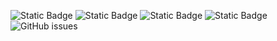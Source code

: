 ![Static Badge](https://img.shields.io/badge/blacklists-60-000000) ![Static Badge](https://img.shields.io/badge/blacklisted-2905118-cc0000) ![Static Badge](https://img.shields.io/badge/whitelisted-2242-00CC00) ![Static Badge](https://img.shields.io/badge/streaming_blacklist-28106-000000) ![GitHub issues](https://img.shields.io/github/issues/fabriziosalmi/blacklists)
